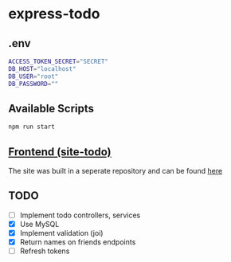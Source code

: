 # express-todo

## .env

```sh
ACCESS_TOKEN_SECRET="SECRET"
DB_HOST="localhost"
DB_USER="root"
DB_PASSWORD=""
```

## Available Scripts

```sh
npm run start
```

## [Frontend (site-todo)](https://github.com/tsorak/site-todo)

The site was built in a seperate repository and can be found [here](https://github.com/tsorak/site-todo)

## TODO

- [ ] Implement todo controllers, services
- [x] Use MySQL
- [x] Implement validation (joi)
- [x] Return names on friends endpoints
- [ ] Refresh tokens
